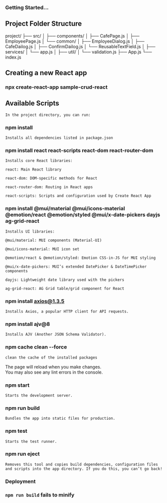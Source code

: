 ### Getting Started...

## Project Folder Structure

project/
├── src/
│
├── components/
│   ├── CafePage.js
│   ├── EmployeePage.js
│   └── common/
│		├── EmployeeDialog.js
│		├── CafeDailog.js
│		├── ConfirmDailog.js
│		└── ReusableTextField.js
│
├── services/
│    └── app.js
│
├── util/
│    └── validation.js
├── App.js
└── index.js



## Creating a new React app

### npx create-react-app sample-crud-react

## Available Scripts

    In the project directory, you can run:

### npm install
    Installs all dependencies listed in package.json

### npm install react react-scripts react-dom react-router-dom 
    Installs core React libraries:

    react: Main React library

    react-dom: DOM-specific methods for React

    react-router-dom: Routing in React apps

    react-scripts: Scripts and configuration used by Create React App

### npm install @mui/material @mui/icons-material @emotion/react @emotion/styled @mui/x-date-pickers dayjs ag-grid-react 

    Installs UI libraries:

    @mui/material: MUI components (Material-UI)

    @mui/icons-material: MUI icon set

    @emotion/react & @emotion/styled: Emotion CSS-in-JS for MUI styling

    @mui/x-date-pickers: MUI’s extended DatePicker & DateTimePicker components

    dayjs: Lightweight date library used with the pickers

    ag-grid-react: AG Grid table/grid component for React

### npm install axios@1.3.5 

    Installs Axios, a popular HTTP client for API requests.

### npm install ajv@8
    Installs AJV (Another JSON Schema Validator).

### npm cache clean --force
    clean the cache of the installed packages

The page will reload when you make changes.\
You may also see any lint errors in the console.

### npm start
    Starts the development server.

###  npm run build
    Bundles the app into static files for production.

###  npm test
    Starts the test runner.

###  npm run eject
    Removes this tool and copies build dependencies, configuration files
    and scripts into the app directory. If you do this, you can’t go back!

### Deployment

### `npm run build` fails to minify

